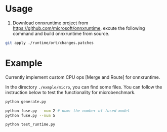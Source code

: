 # Usage
1. Download onnxruntime project from https://github.com/microsoft/onnxruntime, excute the following command and build onnxruntime from source.

```bash
git apply ./runtime/ort/changes.patches
```

# Example
Currently implement custom CPU ops [Merge and Route] for onnxruntime.

In the directory `./exmple/micro`, you can find some files. You can follow the instruction below to test the functionality for microbenchmark.

```bash
python generate.py

python fuse.py --num 2 # num: the number of fused model
python fuse.py --num 5

python test_runtime.py
```

